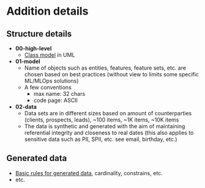 # Addition details

## Structure details
 - **00-high-level**
   - [Class model](../00-high-level/qgate-fs-model.png) in UML
 - **01-model**
   - Name of objects such as entities, features, feature sets, etc. are chosen based on
   best practices (without view to limits some specific ML/MLOps solutions)
   - A few conventions 
     - max name: 32 chars
     - code page: ASCII
 - **02-data**
   - Data sets are in different sizes based on amount of counterparties (clients, prospects, leads), ~100 items, ~1K items, ~10K items
   - The data is synthetic and generated with the aim of maintaining referential integrity 
   and closeness to real dates (this also applies to sensitive data such as PII, SPII, etc. 
   see email, birthday, etc.)

## Generated data
 - [Basic rules for generated data](./rules.md), cardinality, constrains, etc.
 - etc.



